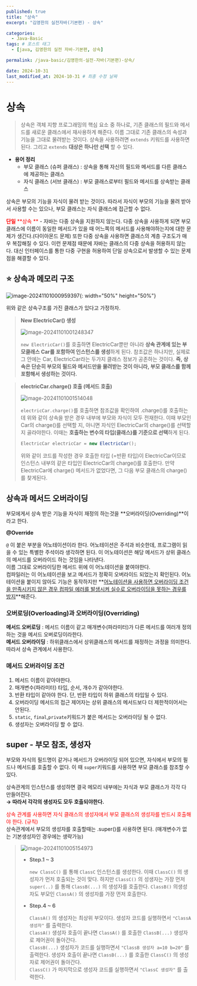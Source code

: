 ```yaml
---
published: true
title: "상속"
excerpt: "김영한의 실전자바(기본편) - 상속"

categories:
  - Java-Basic
tags: # 포스트 태그
  - [java, 김영한의 실전 자바-기본편, 상속] 

permalink: /java-basic/김영한의-실전-자바(기본편)-상속/

date: 2024-10-31
last_modified_at: 2024-10-31 # 최종 수정 날짜
---
```


# 상속

> 상속은 객체 지향 프로그래밍의 핵심 요소 중 하나로, 기존 클래스의 필드와 메서드를 새로운 클래스에서 재사용하게 해준다. 이름 그대로 기존 클래스의 속성과 기능을 그대로 물려받는 것이다. 상속을 사용하려면 `extends` 키워드를 사용하면 된다. 그리고 `extends` **대상은 하나만 선택** 할 수 있다.

* **용어 정리**
  * 부모 클래스 (슈퍼 클래스) : 상속을 통해 자신의 필드와 메서드를 다른 클래스에 제공하는 클래스
  * 자식 클래스 (서브 클래스) : 부모 클래스로부터 필드와 메서드를 상속받는 클래스

상속은 부모의 기능을 자식이 물려 받는 것이다. 따라서 자식이 부모의 기능을 물려 받아서 사용할 수는 있으나, 부모 클래스는 자식 클래스에 접근할 수 없다. 

<span style="color:red;">**단일** **상속 **</span> - 자바는 다중 상속을 지원하지 않는다. 다중 상속을 사용하게 되면 부모클래스에 이름이 동일한 메서드가 있을 때 어느쪽의 메서드를 사용해야하는지에 대한 문제가 생긴다.(다이아몬드 문제) 또한 다중 상속을 사용하면 클래스의 계층 구조도가 매우 복잡해질 수 있다. 이런 문제점 때문에 자바는 클래스의 다중 상속을 허용하지 않는다. 대신 인터페이스를 통한 다중 구현을 허용하여 단일 상속으로서 발생할 수 있는 문제점을 해결할 수 있다.

## ⭐️ 상속과 메모리 구조

 ![image-20241101000959397]({{site:url}}/images/2024-10-31-java-basic-extends/image-20241101000959397.png){: width="50%" height="50%"}

위와 같은 상속구조를 가진 클래스가 있다고 가정하자.

> **New ElectricCar() 생성**
>
> ![image-20241101001248347]({{site:url}}/images/2024-10-31-java-basic-extends/image-20241101001248347.png)
>
> `new ElectricCar()`를 호출하면 ElectricCar뿐만 아니라 **상속 관계에 있는 부모클래스 Car를 포함하여 인스턴스를 생성**하게 된다. 참조값은 하나지만, 실제로 그 안에는 Car, ElectricCar라는 두가지 클래스 정보가 공존하는 것이다. **즉, 상속은 단순히 부모의 필드와 메서드만을 물려받는 것이 아니라, 부모 클래스를 함께 포함해서 생성하는 것이다.**

> **electricCar.charge() 호출 (메서드 호출)**
>
> ![image-20241101001514048]({{site.url}}/images/2024-10-31-java-basic-extends/image-20241101001514048.png)
>
> `electricCar.charge()`를 호출하면 참조값을 확인하여 .charge()를 호출하는데 위와 같이 상속을 받은 경우 내부에 부모와 자식이 모두 전재한다. 이때 부모인 Car의 charge()를 선택할 지, 아니면 자식인 ElectricCar의 charge()를 선택할 지 골라야한다. 이때는 **호출하는 변수의 타입(클래스)를 기준으로 선택**하게 된다.
>
> ```java
> ElectricCar electricCar = new ElectricCar();
> ```
> 위와 같이 코드를 작성한 경우 호출한 타입 (=반환 타입)이 ElectricCar이므로 인스턴스 내부의 같은 타입인 ElectricCar의 charge()를 호출한다. 만약 ElectricCar에 charge() 메서드가 없었다면, 그 다음 부모 클래스의 charge()를 찾게된다.

## 상속과 메서드 오버라이딩

부모에게서 상속 받은 기능을 자식이 재정의 하는것을 **오버라이딩(Overriding)**이라고 한다.

**@Override**

`@` 이 붙은 부분을 어노테이션이라 한다. 어노테이션은 주석과 비슷한데, 프로그램이 읽을 수 있는 특별한 주석이라 생각하면 된다.  이 어노테이션은 해당 메서드가 상위 클래스의 메서드를 오버라이드 하는 것임을 나타낸다.
<br>이름 그대로 오버라이딩한 메서드 위에 이 어노테이션을 붙여야한다.<br>컴파일러는 이 어노테이션을 보고 메서드가 정확히 오버라이드 되었는지 확인된다. 어노테이션을 붙이지 않아도 기능은 동작하지만 **<u>어노테이션을 사용하면 오버라이딩 조건을 만족시키지 않은 경우 컴파일 에러를 발생시켜 실수로 오버라이딩을 못하는 경우를 방지</u>**해준다.

### 오버로딩(Overloading)과 오버라이딩(Overriding)

**메서드 오버로딩** : 메서드 이름이 같고 매개변수(파라미터)가 다른 메서드를 여러개 정의하는 것을 메서드 오버로딩이라한다. <br>**메서드 오버라이딩** : 하위클래스에서 상위클래스의 메서드를 재정하는 과정을 의미한다. 따라서 상속 관계에서 사용한다.

### 메서드 오버라이딩 조건

1. 메서드 이름이 같아야한다.
2. 매개변수(파라미터) 타입, 순서, 개수가 같아야한다.
3. 반환 타입이 같아야 한다. 단, 반환 타입이 하위 클래스의 타입일 수 있다.
4. 오버라이딩 메서드의 접근 제어자는 상위 클래스의 메서드보다 더 제한적이어서는 안된다. 
5. `static`, `final`,`private`키워드가 붙은 메서드는 오버라이딩 될 수 없다. 
6. 생성자는 오버라이딩 할 수 없다.

## super - 부모 참조, 생성자

부모와 자식의 필드명이 같거나 메서드가 오버라이딩 되어 있으면, 자식에서 부모의 필드나 메서드를 호출할 수 없다. 이 때 `super`키워드를 사용하면 부모 클래스를 참조할 수 있다.

상속관계의 인스턴스를 생성하면 결국 메모리 내부에는 자식과 부모 클래스가 각각 다 만들어진다. <br>**→ 따라서 각각의 생성자도 모두 호출되야한다.** 

<span style="color:red;">상속 관계를 사용하면 자식 클래스의 생성자에서 부모 클래스의 생성자를 반드시 호출해야 한다. (규칙)</span><br>상속관계에서 부모의 생성자를 호출할때는 .super()를 사용하면 된다. (매개변수가 없는 기본생성자인 경우에는 생략가능) 

> ![image-20241101005154973]({{site.url}}/images/2024-10-31-java-basic-extends/image-20241101005154973.png)
>
> * **Step.1 ~ 3**
>
>   `new ClassC()` 를 통해 `ClassC` 인스턴스를 생성한다. 이때 `ClassC()` 의 생성자가 먼저 호출되는 것이 맞다. 하지만 `ClassC()` 의 성생자는 가장 먼저 `super(..)` 를 통해 `ClassB(...)` 의 생성자를 호출한다. `ClassB()` 의생성자도 부모인 `ClassA()` 의 생성자를 가장 먼저 호출한다.
>
> * **Step.4 ~ 6**
>
>   `ClassA()` 의 생성자는 최상위 부모이다. 생성자 코드를 실행하면서 `"ClassA 생성자"` 를 출력한다.<br>`ClassA()` 생성자 호출이 끝나면 `ClassA()` 를 호출한 `ClassB(...)` 생성자로 제어권이 돌아간다.<br>`ClassB(...)` 생성자가 코드를 실행하면서 `"ClassB 생성자 a=10 b=20"` 를 출력한다. 생성자 호출이 끝나면 `ClassB(...)` 를 호출한 `ClassC()` 의 생성자로 제어권이 돌아간다.<br>`ClassC()` 가 마지막으로 생성자 코드를 실행하면서 `"ClassC 생성자"` 를 출력한다.
